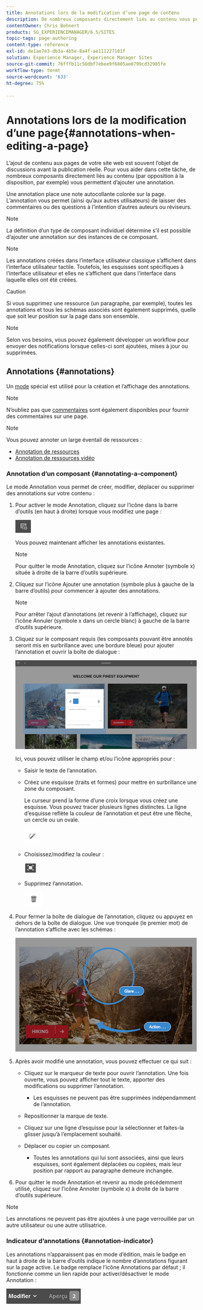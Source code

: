 ```yaml
---
title: Annotations lors de la modification d’une page de contenu
description: De nombreux composants directement liés au contenu vous permettent d’ajouter une annotation.
contentOwner: Chris Bohnert
products: SG_EXPERIENCEMANAGER/6.5/SITES
topic-tags: page-authoring
content-type: reference
exl-id: de1ae7e3-db3a-4b5e-8a4f-ae111227181f
solution: Experience Manager, Experience Manager Sites
source-git-commit: 76fffb11c56dbf7ebee9f6805ae0799cd32985fe
workflow-type: tm+mt
source-wordcount: '633'
ht-degree: 75%

---
```


# Annotations lors de la modification d’une page{#annotations-when-editing-a-page}

L’ajout de contenu aux pages de votre site web est souvent l’objet de discussions avant la publication réelle. Pour vous aider dans cette tâche, de nombreux composants directement liés au contenu (par opposition à la disposition, par exemple) vous permettent d’ajouter une annotation.

Une annotation place une note autocollante colorée sur la page. L’annotation vous permet (ainsi qu’aux autres utilisateurs) de laisser des commentaires ou des questions à l’intention d’autres auteurs ou réviseurs.

>[!NOTE]
>
>La définition d’un type de composant individuel détermine s’il est possible d’ajouter une annotation sur des instances de ce composant.

>[!NOTE]
>
>Les annotations créées dans l’interface utilisateur classique s’affichent dans l’interface utilisateur tactile. Toutefois, les esquisses sont spécifiques à l’interface utilisateur et elles ne s’affichent que dans l’interface dans laquelle elles ont été créées.

>[!CAUTION]
>
>Si vous supprimez une ressource (un paragraphe, par exemple), toutes les annotations et tous les schémas associés sont également supprimés, quelle que soit leur position sur la page dans son ensemble.

>[!NOTE]
>
>Selon vos besoins, vous pouvez également développer un workflow pour envoyer des notifications lorsque celles-ci sont ajoutées, mises à jour ou supprimées.

## Annotations {#annotations}

Un [mode](/help/sites-authoring/author-environment-tools.md#page-modes) spécial est utilisé pour la création et l’affichage des annotations.

>[!NOTE]
>
>N’oubliez pas que [commentaires](/help/sites-authoring/basic-handling.md#timeline) sont également disponibles pour fournir des commentaires sur une page.

>[!NOTE]
>
>Vous pouvez annoter un large éventail de ressources :
>
>* [Annotation de ressources](/help/assets/manage-assets.md#annotating)
>* [Annotation de ressources vidéo](/help/assets/managing-video-assets.md#annotate-video-assets)
>

### Annotation d’un composant {#annotating-a-component}

Le mode Annotation vous permet de créer, modifier, déplacer ou supprimer des annotations sur votre contenu :

1. Pour activer le mode Annotation, cliquez sur l’icône dans la barre d’outils (en haut à droite) lorsque vous modifiez une page :

   ![Annoter](do-not-localize/screen_shot_2018-03-22at110414.png)

   Vous pouvez maintenant afficher les annotations existantes.

   >[!NOTE]
   >
   >Pour quitter le mode Annotation, cliquez sur l’icône Annoter (symbole x) située à droite de la barre d’outils supérieure.

1. Cliquez sur l’icône Ajouter une annotation (symbole plus à gauche de la barre d’outils) pour commencer à ajouter des annotations.

   >[!NOTE]
   >
   >Pour arrêter l’ajout d’annotations (et revenir à l’affichage), cliquez sur l’icône Annuler (symbole x dans un cercle blanc) à gauche de la barre d’outils supérieure.

1. Cliquez sur le composant requis (les composants pouvant être annotés seront mis en surbrillance avec une bordure bleue) pour ajouter l’annotation et ouvrir la boîte de dialogue :

   ![screen_shot_2018-03-22at110606](assets/screen_shot_2018-03-22at110606.png)

   Ici, vous pouvez utiliser le champ et/ou l’icône appropriés pour :

   * Saisir le texte de l’annotation.
   * Créez une esquisse (traits et formes) pour mettre en surbrillance une zone du composant.

     Le curseur prend la forme d’une croix lorsque vous créez une esquisse. Vous pouvez tracer plusieurs lignes distinctes. La ligne d’esquisse reflète la couleur de l’annotation et peut être une flèche, un cercle ou un ovale.

     ![Esquisse](do-not-localize/screen_shot_2018-03-22at110640.png)

   * Choisissez/modifiez la couleur :

     ![Choisir/modifier la couleur](do-not-localize/chlimage_1-19.png)

   * Supprimez l’annotation.

     ![Supprimer l’annotation](do-not-localize/screen_shot_2018-03-22at110647.png)

1. Pour fermer la boîte de dialogue de l’annotation, cliquez ou appuyez en dehors de la boîte de dialogue. Une vue tronquée (le premier mot) de l’annotation s’affiche avec les schémas :

   ![screen_shot_2018-03-22at110850](assets/screen_shot_2018-03-22at110850.png)

1. Après avoir modifié une annotation, vous pouvez effectuer ce qui suit :

   * Cliquez sur le marqueur de texte pour ouvrir l’annotation. Une fois ouverte, vous pouvez afficher tout le texte, apporter des modifications ou supprimer l’annotation.

      * Les esquisses ne peuvent pas être supprimées indépendamment de l’annotation.

   * Repositionner la marque de texte.
   * Cliquez sur une ligne d’esquisse pour la sélectionner et faites-la glisser jusqu’à l’emplacement souhaité.
   * Déplacer ou copier un composant.

      * Toutes les annotations qui lui sont associées, ainsi que leurs esquisses, sont également déplacées ou copiées, mais leur position par rapport au paragraphe demeure inchangée.

1. Pour quitter le mode Annotation et revenir au mode précédemment utilisé, cliquez sur l’icône Annoter (symbole x) à droite de la barre d’outils supérieure.

>[!NOTE]
>
>Les annotations ne peuvent pas être ajoutées à une page verrouillée par un autre utilisateur ou une autre utilisatrice.

### Indicateur d’annotations {#annotation-indicator}

Les annotations n’apparaissent pas en mode d’édition, mais le badge en haut à droite de la barre d’outils indique le nombre d’annotations figurant sur la page active. Le badge remplace l’icône Annotations par défaut ; il fonctionne comme un lien rapide pour activer/désactiver le mode Annotation :

![Indicateur d’annotations](assets/chlimage_1-242.png)
